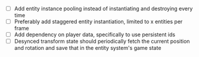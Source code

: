 
- [ ] Add entity instance pooling instead of instantiating and destroying every time
- [ ] Preferably add staggered entity instantiation, limited to x entities per frame
- [ ] Add dependency on player data, specifically to use persistent ids
- [ ] Desynced transform state should periodically fetch the current position and rotation and save that in the entity system's game state
